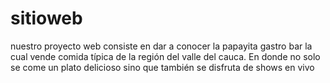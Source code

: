 # sitioweb
nuestro proyecto web consiste en dar a conocer la papayita gastro bar la cual vende comida típica de la región del valle del cauca. En donde no solo se come un plato delicioso sino que también se disfruta de shows en vivo  
